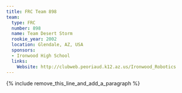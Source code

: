 ```yaml
---
title: FRC Team 898
team:
  type: FRC
  number: 898
  name: Team Desert Storm
  rookie_year: 2002
  location: Glendale, AZ, USA
  sponsors:
  - Ironwood High School
  links:
    Website: http://clubweb.peoriaud.k12.az.us/Ironwood_Robotics
---
```


{% include remove_this_line_and_add_a_paragraph %}
